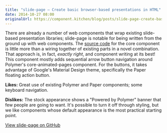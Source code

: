 ```yaml
---
title: "slide-page — Create basic browser-based presentations in HTML"
date: 2014-10-27 08:00
originalUrl: https://component.kitchen/blog/posts/slide-page-create-basic-browser-based-presentations-in-html
---
```


<p>
  There are already a number of web components that wrap existing slide-based
  presentation libraries; slide-page is notable for being written from the
  ground up with web components. The
  <a href="https://github.com/unbug/slide-page/blob/master/slide-page.html"
    >source code</a
  >
  for the core component is little more than a wiring together of existing parts
  in a novel combination. That approach is, in fact, <em>exactly right</em>, and
  component writing at its best! This component mostly adds sequential arrow
  button navigation around Polymer's core-animated-pages component. For the
  buttons, it takes advantage of Google's Material Design theme, specifically
  the Paper floating action button.
</p>
<p>
  <strong>Likes:</strong>
  Great use of existing Polymer and Paper components; some keyboard navigation.
</p>
<p>
  <strong>Dislikes:</strong>
  The stock appearance shows a "Powered by Polymer" banner that few people are
  going to want. It's possible to turn it off through styling, but we like
  components whose default appearance is the most practical starting point.
</p>
<p>
  <a href="https://github.com/unbug/slide-page">View slide-page on GitHub</a>
</p>
